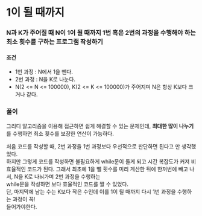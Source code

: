 # 1이 될 때까지
### N과 K가 주어질 때 N이 1이 될 때까지 1번 혹은 2번의 과정을 수행해야 하는 최소 횟수를 구하는 프로그램 작성하기
#### 조건
- 1번 과정 : N에서 1을 뺀다.
- 2번 과정 : N을 K로 나눈다.
- N(2 <= N <= 100000), K(2 <= K <= 100000)가 주어지며 N은 항상 K보다 크거나 같다.
### 풀이
그리디 알고리즘을 이용해 접근하면 쉽게 해결할 수 있는 문제인데, **최대한 많이 나누기**  
를 수행하면 최소 횟수를 보장한 연산이 가능하다.  

처음 코드를 작성할 때, 2번 과정을 1번 과정보다 우선적으로 판단하면 된다고 만 생각했었다.  
하지만 그렇게 코드를 작성하면 불필요하게 while문이 돌게 되고 시간 복잡도가 커져 비효율적인 코드가 된다.
그래서 최초에 1을 뺄 횟수를 미리 계산한 뒤에 한꺼번에 빼고 나서, N을 K로 나눠가며 2번 과정을 수행하는  
while문을 작성하면 보다 효율적인 코드를 짤 수 있었다.  
단, 마지막에 남는 수는 K보다 작은 수인데 이를 1이 될 때까지 다시 1번 과정을 수행하는 과정이 꼭!  
들어가야한다.
